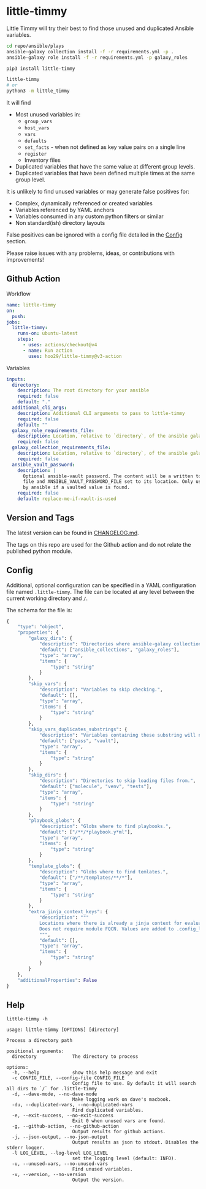# little-timmy

Little Timmy will try their best to find those unused and duplicated Ansible variables.

```sh
cd repo/ansible/plays
ansible-galaxy collection install -f -r requirements.yml -p .
ansible-galaxy role install -f -r requirements.yml -p galaxy_roles

pip3 install little-timmy

little-timmy
# or 
python3 -m little_timmy
```

It will find

- Most unused variables in:
  - `group_vars`
  - `host_vars`
  - `vars`
  - `defaults`
  - `set_facts` - when not defined as key value pairs on a single line
  - `register`
  - Inventory files
- Duplicated variables that have the same value at different group levels.
- Duplicated variables that have been defined multiple times at the same group level.

It is unlikely to find unused variables or may generate false positives for:

- Complex, dynamically referenced or created variables
- Variables referenced by YAML anchors
- Variables consumed in any custom python filters or similar
- Non standard(ish) directory layouts

False positives can be ignored with a config file detailed in the [Config](#config) section.

Please raise issues with any problems, ideas, or contributions with improvements!

## Github Action

Workflow

```yaml
name: little-timmy
on:
  push:
jobs:
  little-timmy:
    runs-on: ubuntu-latest
    steps:
      - uses: actions/checkout@v4
      - name: Run action
        uses: hoo29/little-timmy@v3-action
```

Variables

```yaml
inputs:
  directory:
    description: The root directory for your ansible
    required: false
    default: "."
  additional_cli_args:
    description: Additional CLI arguments to pass to little-timmy
    required: false
    default: ""
  galaxy_role_requirements_file:
    description: Location, relative to `directory`, of the ansible galaxy roles requirements file.
    required: false
  galaxy_collection_requirements_file:
    description: Location, relative to `directory`, of the ansible galaxy collections requirements file.
    required: false
  ansible_vault_password:
    description: |
      Optional ansible-vault password. The content will be a written to a 
      file and ANSIBLE_VAULT_PASSWORD_FILE set to its location. Only used
      by ansible if a vaulted value is found.
    required: false
    default: replace-me-if-vault-is-used
```

## Version and Tags

The latest version can be found in [CHANGELOG.md](./CHANGELOG.md).

The tags on this repo are used for the Github action and do not relate the published
python module.

## Config

Additional, optional configuration can be specified in a YAML configuration file named `.little-timmy`.
The file can be located at any level between the current working directory and `/`.

The schema for the file is:

```python
{
    "type": "object",
    "properties": {
        "galaxy_dirs": {
            "description": "Directories where ansible-galaxy collections and roles have been installed. Must be within the directory being scanned.",
            "default": ["ansible_collections", "galaxy_roles"],
            "type": "array",
            "items": {
                "type": "string"
            }
        },
        "skip_vars": {
            "description": "Variables to skip checking.",
            "default": [],
            "type": "array",
            "items": {
                "type": "string"
            }
        },
        "skip_vars_duplicates_substrings": {
            "description": "Variables containing these substring will not be checked for duplication. This is in addition to skip_vars.",
            "default": ["pass", "vault"],
            "type": "array",
            "items": {
                "type": "string"
            }
        },
        "skip_dirs": {
            "description": "Directories to skip loading files from.",
            "default": ["molecule", "venv", "tests"],
            "type": "array",
            "items": {
                "type": "string"
            }
        },
        "playbook_globs": {
            "description": "Globs where to find playbooks.",
            "default": ["/**/*playbook.y*ml"],
            "type": "array",
            "items": {
                "type": "string"
            }
        },
        "template_globs": {
            "description": "Globs where to find temlates.",
            "default": ["/**/templates/**/*"],
            "type": "array",
            "items": {
                "type": "string"
            }
        },
        "extra_jinja_context_keys": {
            "description": """
            Locations where there is already a jinja context for evaluation e.g. `when` and `assert.that`.
            Does not require module FQCN. Values are added to .config_loader.DEFAULT_JINJA_CONTEXT_KEYS.
            """,
            "default": [],
            "type": "array",
            "items": {
                "type": "string"
            }
        }
    },
    "additionalProperties": False
}
```

## Help

```text
little-timmy -h

usage: little-timmy [OPTIONS] [directory]

Process a directory path

positional arguments:
  directory             The directory to process

options:
  -h, --help            show this help message and exit
  -c CONFIG_FILE, --config-file CONFIG_FILE
                        Config file to use. By default it will search all dirs to `/` for .little-timmy
  -d, --dave-mode, --no-dave-mode
                        Make logging work on dave's macbook.
  -du, --duplicated-vars, --no-duplicated-vars
                        Find duplicated variables.
  -e, --exit-success, --no-exit-success
                        Exit 0 when unused vars are found.
  -g, --github-action, --no-github-action
                        Output results for github actions.
  -j, --json-output, --no-json-output
                        Output results as json to stdout. Disables the stderr logger.
  -l LOG_LEVEL, --log-level LOG_LEVEL
                        set the logging level (default: INFO).
  -u, --unused-vars, --no-unused-vars
                        Find unused variables.
  -v, --version, --no-version
                        Output the version.
```
